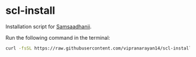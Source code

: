 # scl-install

Installation script for [Samsaadhanii](https://github.com/samsaadhanii/scl/).

Run the following command in the terminal:

```sh
curl -fsSL https://raw.githubusercontent.com/vipranarayan14/scl-install/main/install.sh | bash
```
